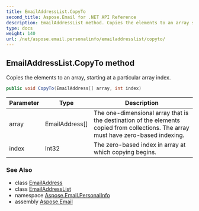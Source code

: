 ```yaml
---
title: EmailAddressList.CopyTo
second_title: Aspose.Email for .NET API Reference
description: EmailAddressList method. Copies the elements to an array starting at a particular array index
type: docs
weight: 140
url: /net/aspose.email.personalinfo/emailaddresslist/copyto/
---
```

## EmailAddressList.CopyTo method

Copies the elements to an array, starting at a particular array index.

```csharp
public void CopyTo(EmailAddress[] array, int index)
```

| Parameter | Type | Description |
| --- | --- | --- |
| array | EmailAddress[] | The one-dimensional array that is the destination of the elements copied from collections. The array must have zero-based indexing. |
| index | Int32 | The zero-based index in array at which copying begins. |

### See Also

* class [EmailAddress](../../emailaddress/)
* class [EmailAddressList](../)
* namespace [Aspose.Email.PersonalInfo](../../emailaddresslist/)
* assembly [Aspose.Email](../../../)


